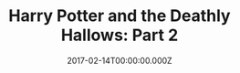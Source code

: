 ---
title: "Harry Potter and the Deathly Hallows: Part 2"
year: 2011
date: 2017-02-14T00:00:00.000Z
permalink: /almanac/movies/2017-02-14-harry-potter-and-the-deathly-hallows-part-2/index.html
rating: 3
tmdbid: 12445
---